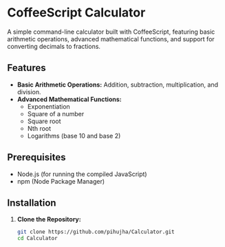 # CoffeeScript Calculator

A simple command-line calculator built with CoffeeScript, featuring basic arithmetic operations, advanced mathematical functions, and support for converting decimals to fractions.

## Features

- **Basic Arithmetic Operations:** Addition, subtraction, multiplication, and division.
- **Advanced Mathematical Functions:**
  - Exponentiation
  - Square of a number
  - Square root
  - Nth root
  - Logarithms (base 10 and base 2)

## Prerequisites

- Node.js (for running the compiled JavaScript)
- npm (Node Package Manager)

## Installation

1. **Clone the Repository:**

   ```sh
   git clone https://github.com/pihujha/Calculator.git
   cd Calculator
